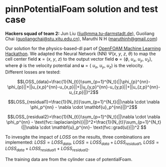 # pinnPotentialFoam solution and test case 

**Hackers squad of team 2:** Jun Liu (liu@mma.tu-darmstadt.de), Guoliang Chai (guoliangchai@stu.xjtu.edu.cn), Maruthi N H (maruthinh@gmail.com) 

Our solution for the physics-based-dl part of [OpenFOAM Machine Learning Hackathon](https://github.com/OFDataCommittee/OFMLHackathon). We adapted the Neural Network (NN) $\Psi(x,\ y,\ z,\ \theta)$ to map the cell center field $\mathbf{x}= (x,\ y,\ z)$ to the output vector field $\mathbf{o}= (\phi,\ u_x,\ u_y,\ u_z)$, where $\phi$ is the velocity potential and $\mathbf{u}=(\ u_x,\ u_y,\ u_z)$ is the velocity. Different losses are tested:

 $$LOSS_{data}=\frac{1}{N_{t}}\sum_{p=1}^{N_t}(||\phi_{p}^{nn}-\phi_{p}||+||u_{x,p}^{nn}-u_{x,p}||+||u_{y,p}^{nn}-u_{y,p}||+||u_{z,p}^{nn}-u_{z,p}||)^2$$
 
 $$LOSS_{residual1}=\frac{1}{N_{t}}\sum_{p=1}^{N_t}(||\nabla \cdot \nabla \phi_p^{nn} - \nabla \cdot \mathbf{u}_p^{nn}||)^2$$
 
 $$LOSS_{residual2}=\frac{1}{N_{t}}\sum_{p=1}^{N_t}(||\nabla \cdot \nabla \phi_p^{nn} - \text{fvc::laplacian(phi)}||)^2+\frac{1}{N_{t}}\sum_{p=1}^{N_t}(||\nabla \cdot \mathbf{u}_p^{nn}- \text{fvc::grad(u)}||)^2 $$
 
 To invesgite the impact of $LOSS$ on the results, three combinations are implemented: $LOSS = LOSS_{data}$, $LOSS = LOSS_{data} + LOSS_{residual1}$, $LOSS = LOSS_{data} + LOSS_{residual1} + LOSS_{residual2}$. 
 
 The training data are from the cylinder case of potentialFoam. 

